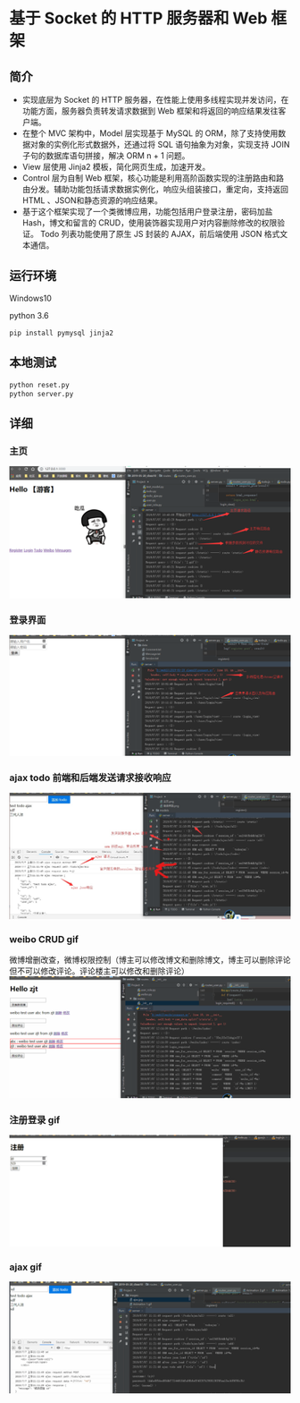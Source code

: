 
基于 Socket 的 HTTP 服务器和 Web 框架
=====================

## 简介

- 实现底层为 Socket 的 HTTP 服务器，在性能上使用多线程实现并发访问，在功能方面，服务器负责转发请求数据到 Web 框架和将返回的响应结果发往客户端。
- 在整个 MVC 架构中，Model 层实现基于 MySQL 的 ORM，除了支持使用数据对象的实例化形式数据外，还通过将 SQL 语句抽象为对象，实现支持 JOIN 子句的数据库语句拼接，解决 ORM n + 1 问题。
- View 层使用 Jinja2 模板，简化网页生成，加速开发。
- Control 层为自制 Web 框架，核心功能是利用高阶函数实现的注册路由和路由分发。辅助功能包括请求数据实例化，响应头组装接口，重定向，支持返回 HTML 、JSON和静态资源的响应结果。
- 基于这个框架实现了一个类微博应用，功能包括用户登录注册，密码加盐 Hash，博文和留言的 CRUD，使用装饰器实现用户对内容删除修改的权限验证。
Todo 列表功能使用了原生 JS 封装的 AJAX，前后端使用 JSON 格式文本通信。


## 运行环境

Windows10

python 3.6

```
pip install pymysql jinja2
```
## 本地测试

```
python reset.py
python server.py
```

## 详细
### 主页
![主页](images/主页.png)

### 登录界面
![登录界面](images/登录界面.png)

### ajax todo 前端和后端发送请求接收响应
![ajax](images/ajax.jpg)

### weibo CRUD gif
微博增删改查，微博权限控制（博主可以修改博文和删除博文，博主可以删除评论但不可以修改评论。评论楼主可以修改和删除评论）
![weibo CRUD gif](https://github.com/Jimyfar/http-server-and-frame/blob/master/images/Animation%204.gif)

### 注册登录 gif
![注册登录](https://github.com/Jimyfar/http-server-and-frame/blob/master/images/Animation%202.gif)

### ajax gif
![注册登录](https://github.com/Jimyfar/http-server-and-frame/blob/master/images/Animation%203.gif)

